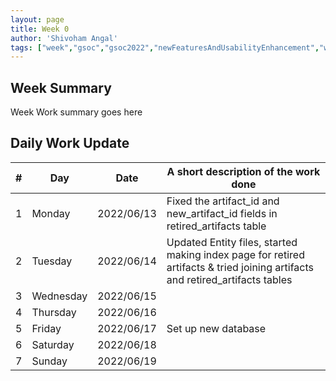 ```yaml
---
layout: page
title: Week 0
author: 'Shivoham Angal'
tags: ["week","gsoc","gsoc2022","newFeaturesAndUsabilityEnhancement","week#0","eval#1"]
---
```


## Week Summary

Week Work summary goes here 

## Daily Work Update

|\#|Day|Date|A short description of the work done|  
|---	|---	|---	|---	|  
|1   	| Monday 	|   2022/06/13	| Fixed the artifact_id and new_artifact_id fields in retired_artifacts table |  
|2   	| Tuesday  	|   2022/06/14	| Updated Entity files, started making index page for retired artifacts & tried joining artifacts and retired_artifacts tables	|  
|3   	| Wednesday |  2022/06/15 	|  |  
|4   	| Thursday  |   2022/06/16	|  |  
|5   	| Friday  	|   2022/06/17	| Set up new database |  
|6   	| Saturday  |  2022/06/18	|  |  
|7   	| Sunday  	|   2022/06/19	|  |  
